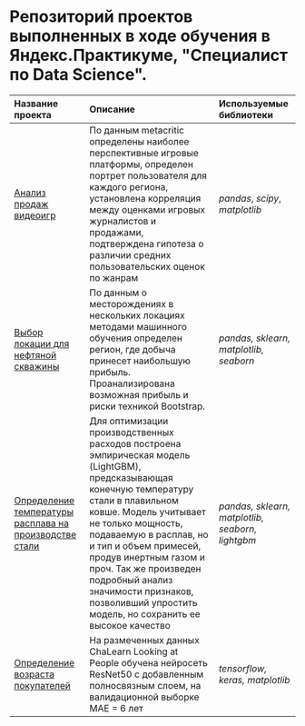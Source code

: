 # Репозиторий проектов выполненных в ходе обучения в Яндекс.Практикуме, "Специалист по Data Science".

| Название проекта | Описание | Используемые библиотеки | 
| :---------------------- | :---------------------- | :---------------------- |
| [Анализ продаж видеоигр](games)|По данным metacritic определены наиболее перспективные игровые платформы, определен портрет пользователя для каждого региона, установлена корреляция между оценками игровых журналистов и продажами, подтверждена гипотеза о различии средних пользовательских оценок по жанрам| *pandas*, *scipy*, *matplotlib*|
|[Выбор локации для нефтяной скважины](oil)| По данным о месторождениях в нескольких локациях методами машинного обучения определен регион, где добыча принесет наибольшую прибыль. Проанализирована возможная прибыль и риски техникой Bootstrap.| *pandas, sklearn, matplotlib, seaborn*|
|[Определение температуры расплава на производстве стали](steel)|Для оптимизации производственных расходов построена эмпирическая модель (LightGBM), предсказывающая конечную температуру стали в плавильном ковше. Модель учитывает не только мощность, подаваемую в расплав, но и тип и объем примесей, продув инертным газом и проч. Так же произведен подробный анализ значимости признаков, позволивший упростить модель, но сохранить ее высокое качество| *pandas, sklearn, matplotlib, seaborn, lightgbm*|
|[Определение возраста покупателей](face_age)|На размеченных данных ChaLearn Looking at People обучена нейросеть ResNet50 с добавленным полносвязным слоем, на валидационной выборке MAE = 6 лет|*tensorflow, keras,  matplotlib*|
